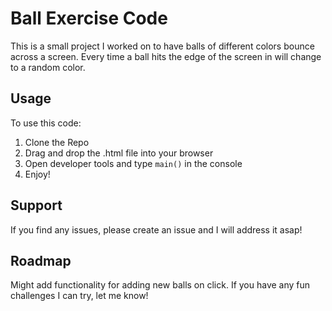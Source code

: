 # Ball Exercise Code
This is a small project I worked on to have balls of different colors bounce across a screen. Every time a ball hits the edge of the screen in will change to a random color.

## Usage
To use this code:
1. Clone the Repo
2. Drag and drop the .html file into your browser
3. Open developer tools and type `main()` in the console
4. Enjoy!

## Support
If you find any issues, please create an issue and I will address it asap!

## Roadmap
Might add functionality for adding new balls on click. If you have any fun challenges I can try, let me know!
